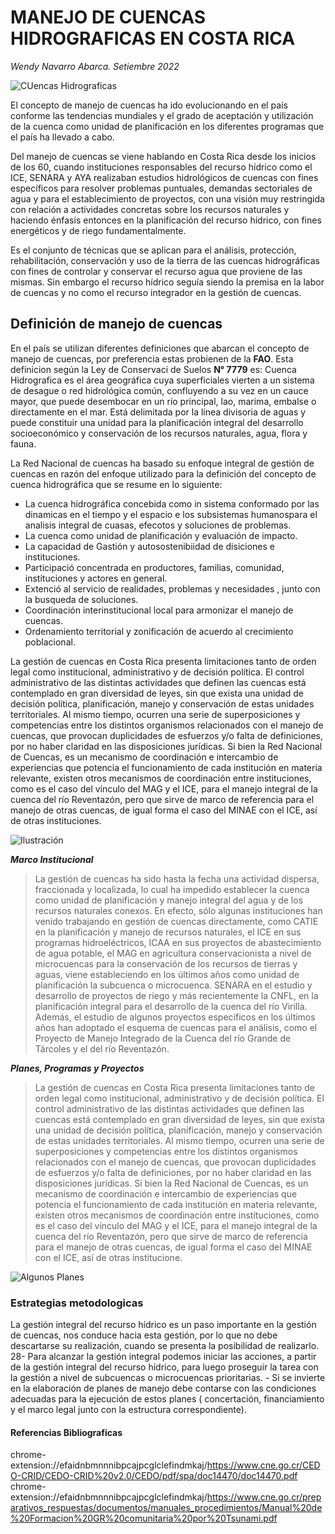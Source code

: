 # MANEJO DE CUENCAS HIDROGRAFICAS EN COSTA RICA  
*Wendy Navarro Abarca.           Setiembre 2022*  

![CUencas Hidrograficas](https://losinformativos.com/wp-content/uploads/2020/12/103456964_4130645566976126_2035728132532021116_o.jpg)  


El concepto de manejo de cuencas ha ido evolucionando en el país conforme las tendencias mundiales y el grado de aceptación y utilización de la cuenca  como unidad de planificación   en los diferentes programas que el país ha llevado a cabo.    

Del manejo de cuencas se viene hablando en Costa Rica desde los inicios de los 60, cuando instituciones responsables del recurso hídrico como el ICE, SENARA y AYA  realizaban estudios hidrológicos de cuencas con fines específicos  para resolver problemas puntuales, demandas  sectoriales de agua y para el establecimiento de proyectos, con una visión muy restringida con relación a actividades concretas sobre los recursos naturales y haciendo énfasis entonces en la planificación del recurso hídrico, con fines energéticos y de riego fundamentalmente.  

Es el conjunto de técnicas que se aplican para el análisis, protección, rehabilitación, conservación y uso de la tierra de las cuencas hidrográficas con fines de controlar y conservar el recurso agua que proviene de las mismas. Sin embargo el recurso hídrico seguía siendo la premisa en la labor de cuencas y no como el recurso integrador en la gestión de cuencas.   

## Definición de manejo de cuencas     

En el país se utilizan diferentes definiciones que abarcan el concepto de manejo de cuencas, por preferencia estas probienen de la **FAO**. Esta definicion según la Ley de Conservaci de Suelos __N° 7779__ es: Cuenca Hidrografica es el área geográfica cuya superficiales vierten a un sistema de desague o red hidrológica común, confluyendo a su vez en un cauce mayor, que puede desembocar en un río principal, lao, marima, embalse o directamente en el mar. Está delimitada por la línea divisoria de aguas y puede constituir una unidad para la planificación integral del desarrollo socioeconómico y conservación de los recursos  naturales, agua, flora y fauna.  

La Red Nacional de cuencas ha basado su enfoque integral de gestión de cuencas en razón del enfoque utilizado para la definición del concepto de  cuenca hidrográfica que se resume en lo siguiente:  

- La cuenca hidrográfica  concebida como in sistema conformado  por las dinamicas  en el tiempo y el espacio e los subsistemas humanospara el analisis integral de cuasas, efecotos  y soluciones de problemas.  
- La cuenca como unidad de  planificación y evaluación de  impacto.  
- La capacidad de Gastión  y autosostenibiidad  de disiciones e instituciones.  
-  Participació concentrada  en productores, familias, comunidad, instituciones y actores en general.  
-  Extenció al servicio de realidades, problemas y necesidades , junto con la busqueda de soluciones.  
-  Coordinación interinstitucional  local para armonizar el manejo de cuencas.  
-  Ordenamiento territorial y zonificación de acuerdo al  crecimiento poblacional.  

La gestión de cuencas en Costa Rica presenta limitaciones  tanto de orden legal como institucional, administrativo y de decisión política. El control administrativo de las distintas actividades que definen las cuencas está contemplado en gran diversidad de leyes, sin que exista una unidad de decisión política, planificación, manejo y conservación de estas unidades territoriales. Al mismo tiempo, ocurren una serie de superposiciones y competencias entre los distintos organismos relacionados con el manejo de cuencas, que provocan duplicidades de esfuerzos y/o falta de definiciones, por no haber claridad en las disposiciones jurídicas.  Si bien la Red Nacional de Cuencas, es un mecanismo de coordinación e intercambio de experiencias que potencia el funcionamiento de cada institución en materia relevante, existen otros mecanismos de coordinación entre instituciones, como es el caso del vínculo del MAG y el ICE, para el manejo integral de la cuenca del río Reventazón, pero que sirve de marco de referencia para el manejo de otras cuencas, de igual forma el caso del MINAE con el ICE, así de otras instituciones. 

  
![ Ilustración](https://encrypted-tbn0.gstatic.com/images?q=tbn:ANd9GcSkoGVPotuVRBAvoLnUS6RnDCK075VFAxEdwcn_Vrel_p_V9Sauy95d5HgYeoivK3VO-rg&usqp=CAU)

  
__*Marco Institucional*__  

> La gestión de cuencas ha sido hasta la fecha una actividad dispersa, fraccionada y localizada, lo cual ha impedido establecer la cuenca como unidad de planificación y manejo integral del agua y de los recursos naturales conexos. En efecto, sólo algunas instituciones han venido trabajando en gestión de cuencas directamente, como CATIE en la planificación y manejo de recursos naturales, el ICE en sus programas hidroeléctricos, ICAA en sus proyectos de abastecimiento de agua potable, el MAG en agricultura conservacionista a nivel de microcuencas para la conservación de los recursos de tierras y aguas,  viene estableciendo en los últimos años como unidad de planificación  la subcuenca o microcuenca. SENARA en el estudio y desarrollo de proyectos de riego y más recientemente la CNFL, en la planificación integral para el desarrollo de la cuenca del río Virilla. Además, el estudio de algunos proyectos específicos en los últimos años han adoptado el esquema de cuencas para el análisis, como el Proyecto de Manejo Integrado de la Cuenca del río Grande de Tárcoles y el del río Reventazón.  

__*Planes, Programas y Proyectos*__  

>La gestión de cuencas en Costa Rica presenta limitaciones  tanto de orden legal como institucional, administrativo y de decisión política. El control administrativo de las distintas actividades que definen las cuencas está contemplado en gran diversidad de leyes, sin que exista una unidad de decisión política, planificación, manejo y conservación de estas unidades territoriales. Al mismo tiempo, ocurren una serie de superposiciones y competencias entre los distintos organismos relacionados con el manejo de cuencas, que provocan duplicidades de esfuerzos y/o falta de definiciones, por no haber claridad en las disposiciones jurídicas.  Si bien la Red Nacional de Cuencas, es un mecanismo de coordinación e intercambio de experiencias que potencia el funcionamiento de cada institución en materia relevante, existen otros mecanismos de coordinación entre instituciones, como es el caso del vínculo del MAG y el ICE, para el manejo integral de la cuenca del río Reventazón, pero que sirve de marco de referencia para el manejo de otras cuencas, de igual forma el caso del MINAE con el ICE, así de otras institucione.  

![Algunos Planes](Captura)

### Estrategias metodologicas  

La gestión integral del recurso hídrico es un paso importante en la gestión de cuencas, nos conduce hacia esta gestión, por lo que no debe descartarse su realización, cuando se presenta la posibilidad de realizarlo. 28-  Para alcanzar la gestión integral podemos iniciar las acciones, a partir de la gestión integral del recurso hídrico, para luego proseguir la tarea con la gestión a nivel de subcuencas o microcuencas prioritarias. - Si se invierte en la elaboración de planes de manejo debe contarse con las  condiciones adecuadas para la ejecución de estos planes ( concertación, financiamiento y el marco legal  junto con la estructura correspondiente). 

#### Referencias Bibliograficas  
chrome-extension://efaidnbmnnnibpcajpcglclefindmkaj/https://www.cne.go.cr/CEDO-CRID/CEDO-CRID%20v2.0/CEDO/pdf/spa/doc14470/doc14470.pdf  
chrome-extension://efaidnbmnnnibpcajpcglclefindmkaj/https://www.cne.go.cr/preparativos_respuestas/documentos/manuales_procedimientos/Manual%20de%20Formacion%20GR%20comunitaria%20por%20Tsunami.pdf  

